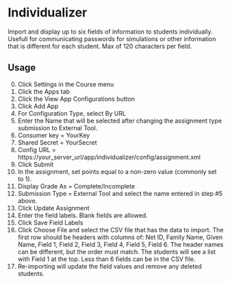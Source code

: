 Individualizer
======
Import and display up to six fields of information to students individually. Usefull for communicating passwords for simulations or other information that is different for each student. Max of 120 characters per field.


## Usage
0. Click Settings in the Course menu
0. Click the Apps tab
0. Click the View App Configurations button
0. Click Add App
0. For Configuration Type, select By URL
0. Enter the Name that will be selected after changing the assignment type submission to External Tool.
0. Consumer key = YourKey
0. Shared Secret = YourSecret
0. Config URL = https://your_server_url/app/individualizer/config/assignment.xml
0. Click Submit
0. In the assignment, set points equal to a non-zero value (commonly set to 1).
0. Display Grade As = Complete/Incomplete
0. Submission Type = External Tool and select the name entered in step #5 above.
0. Click Update Assignment
0. Enter the field labels. Blank fields are allowed.
0. Click Save Field Labels
0. Click Choose File and select the CSV file that has the data to import. The first row should be headers with columns of: Net ID, Family Name, Given Name, Field 1, Field 2, Field 3, Field 4, Field 5, Field 6. The header names can be different, but the order must match. The students will see a list with Field 1 at the top. Less than 6 fields can be in the CSV file.
0. Re-importing will update the field values and remove any deleted students.